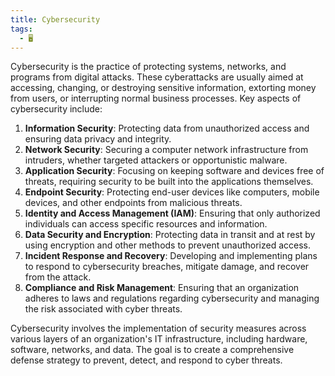 ```yaml
---
title: Cybersecurity
tags:
  - 🖥️
---
```


Cybersecurity is the practice of protecting systems, networks, and programs from digital attacks. These cyberattacks are usually aimed at accessing, changing, or destroying sensitive information, extorting money from users, or interrupting normal business processes. Key aspects of cybersecurity include:  

1. **Information Security**: Protecting data from unauthorized access and ensuring data privacy and integrity.
2. **Network Security**: Securing a computer network infrastructure from intruders, whether targeted attackers or opportunistic malware.
3. **Application Security**: Focusing on keeping software and devices free of threats, requiring security to be built into the applications themselves.
4. **Endpoint Security**: Protecting end-user devices like computers, mobile devices, and other endpoints from malicious threats.
5. **Identity and Access Management (IAM)**: Ensuring that only authorized individuals can access specific resources and information.
6. **Data Security and Encryption**: Protecting data in transit and at rest by using encryption and other methods to prevent unauthorized access.
7. **Incident Response and Recovery**: Developing and implementing plans to respond to cybersecurity breaches, mitigate damage, and recover from the attack.
8. **Compliance and Risk Management**: Ensuring that an organization adheres to laws and regulations regarding cybersecurity and managing the risk associated with cyber threats.

Cybersecurity involves the implementation of security measures across various layers of an organization's IT infrastructure, including hardware, software, networks, and data. The goal is to create a comprehensive defense strategy to prevent, detect, and respond to cyber threats.  
